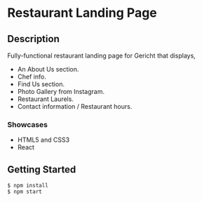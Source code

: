# Restaurant Landing Page

## Description

Fully-functional restaurant landing page for Gericht that displays,

-   An About Us section.
-   Chef info.
-   Find Us section.
-   Photo Gallery from Instagram.
-   Restaurant Laurels.
-   Contact information / Restaurant hours.

### Showcases

-   HTML5 and CSS3
-   React

## Getting Started

```
$ npm install
$ npm start
```
